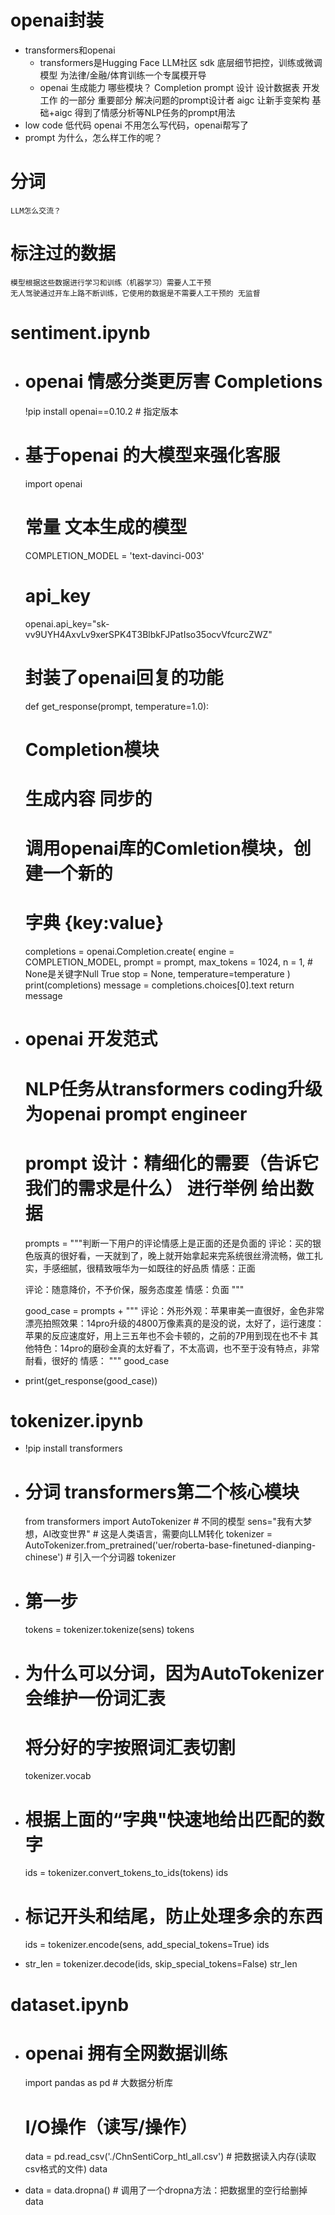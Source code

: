 # openai封装
- transformers和openai
    - transformers是Hugging Face LLM社区 sdk
        底层细节把控，训练或微调模型  为法律/金融/体育训练一个专属模开导
    - openai 生成能力 哪些模块？
        Completion
        prompt 设计 设计数据表 开发工作 的一部分 重要部分
        解决问题的prompt设计者
    aigc 让新手变架构 基础+aigc
    得到了情感分析等NLP任务的prompt用法
- low code 低代码
    openai 不用怎么写代码，openai帮写了
- prompt 为什么，怎么样工作的呢？

# 分词
    LLM怎么交流？
# 标注过的数据
    模型根据这些数据进行学习和训练（机器学习）需要人工干预
    无人驾驶通过开车上路不断训练，它使用的数据是不需要人工干预的 无监督





# sentiment.ipynb

 -  # openai 情感分类更厉害 Completions
    !pip install openai==0.10.2 # 指定版本
 
 -  # 基于openai 的大模型来强化客服
    import openai
    # 常量 文本生成的模型
    COMPLETION_MODEL = 'text-davinci-003'
    # api_key
    openai.api_key="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"
    # 封装了openai回复的功能
    def get_response(prompt, temperature=1.0):
    # Completion模块
    # 生成内容 同步的
    # 调用openai库的Comletion模块，创建一个新的
    # 字典 {key:value}
    completions = openai.Completion.create(
        engine = COMPLETION_MODEL,
        prompt = prompt,
        max_tokens = 1024,
        n = 1,
        # None是关键字Null True
        stop = None,
        temperature=temperature
    )
    print(completions)
    message = completions.choices[0].text
    return message

 -  # openai 开发范式
    # NLP任务从transformers coding升级为openai prompt engineer
    # prompt 设计：精细化的需要（告诉它我们的需求是什么） 进行举例 给出数据
    prompts = """判断一下用户的评论情感上是正面的还是负面的
    评论：买的银色版真的很好看，一天就到了，晚上就开始拿起来完系统很丝滑流畅，做工扎实，手感细腻，很精致哦华为一如既往的好品质
    情感：正面

    评论：随意降价，不予价保，服务态度差
    情感：负面
    """

    good_case = prompts + """
    评论：外形外观：苹果审美一直很好，金色非常漂亮拍照效果：14pro升级的4800万像素真的是没的说，太好了，运行速度：苹果的反应速度好，用上三五年也不会卡顿的，之前的7P用到现在也不卡
    其他特色：14pro的磨砂金真的太好看了，不太高调，也不至于没有特点，非常耐看，很好的
    情感：
    """
    good_case

 -  print(get_response(good_case))



 # tokenizer.ipynb

 -  !pip install transformers

 -  # 分词 transformers第二个核心模块
    from transformers import AutoTokenizer # 不同的模型
    sens="我有大梦想，AI改变世界" # 这是人类语言，需要向LLM转化
    tokenizer = AutoTokenizer.from_pretrained('uer/roberta-base-finetuned-dianping-chinese') # 引入一个分词器
    tokenizer

 -  # 第一步
    tokens = tokenizer.tokenize(sens)
    tokens

 -  # 为什么可以分词，因为AutoTokenizer会维护一份词汇表
    # 将分好的字按照词汇表切割
    tokenizer.vocab

 -  # 根据上面的“字典"快速地给出匹配的数字
    ids = tokenizer.convert_tokens_to_ids(tokens)
    ids

 -  # 标记开头和结尾，防止处理多余的东西
    ids = tokenizer.encode(sens, add_special_tokens=True)
    ids

 -  str_len = tokenizer.decode(ids, skip_special_tokens=False)
    str_len



# dataset.ipynb

 -  # openai 拥有全网数据训练
    import pandas as pd # 大数据分析库
    # I/O操作（读写/操作）
    data = pd.read_csv('./ChnSentiCorp_htl_all.csv') # 把数据读入内存(读取csv格式的文件)
    data

 -  data = data.dropna() # 调用了一个dropna方法：把数据里的空行给删掉
    data